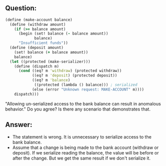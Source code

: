 ## Question:

```clojure
(define (make-account balance)
  (define (withdraw amount)
    (if (>= balance amount)
      (begin (set! balance (- balance amount))
             balance)
      "Insufficient funds"))
  (define (deposit amount)
    (set! balance (+ balance amount))
    balance)
  (let ((protected (make-serializer)))
    (define (dispatch m)
      (cond ((eq? m 'withdraw) (protected withdraw))
            ((eq? m 'deposit) (protected deposit))
            ((eq? m 'balance)
             ((protected (lambda () balance))) ; serialized
            (else (error "Unknown request: MAKE-ACCOUNT" m))))
    dispatch)))
```

"Allowing un-serialized access to the bank balance can result in anomalous behavior." Do you agree? Is there any scenario that demonstrates that.

## Answer:
- The statement is wrong. It is unnecessary to serialize access to the bank balance.
- Assume that a change is being made to the bank account (withdraw or deposit). If we serialize reading the balance, the value will be before or after the change. But we get the same result if we don't serialize it.